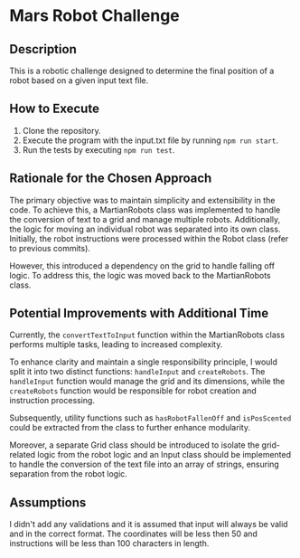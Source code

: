 # Mars Robot Challenge
## Description
This is a robotic challenge designed to determine the final position of a robot based on a given input text file.

## How to Execute
1. Clone the repository.
2. Execute the program with the input.txt file by running `npm run start`.
3. Run the tests by executing `npm run test`.

## Rationale for the Chosen Approach
The primary objective was to maintain simplicity and extensibility in the code. To achieve this, a MartianRobots class was implemented to handle the conversion of text to a grid and manage multiple robots. Additionally, the logic for moving an individual robot was separated into its own class. Initially, the robot instructions were processed within the Robot class (refer to previous commits). 

However, this introduced a dependency on the grid to handle falling off logic. To address this, the logic was moved back to the MartianRobots class.

## Potential Improvements with Additional Time
Currently, the `convertTextToInput` function within the MartianRobots class performs multiple tasks, leading to increased complexity.

To enhance clarity and maintain a single responsibility principle, I would split it into two distinct functions: `handleInput` and `createRobots`. The `handleInput` function would manage the grid and its dimensions, while the `createRobots` function would be responsible for robot creation and instruction processing.

Subsequently, utility functions such as `hasRobotFallenOff` and `isPosScented` could be extracted from the class to further enhance modularity.

Moreover, a separate Grid class should be introduced to isolate the grid-related logic from the robot logic and an Input class should be implemented to handle the conversion of the text file into an array of strings, ensuring separation from the robot logic.

## Assumptions
I didn't add any validations and it is assumed that input will always be valid and in the correct format. The coordinates will be less then 50 and instructions will be less than 100 characters in length.
